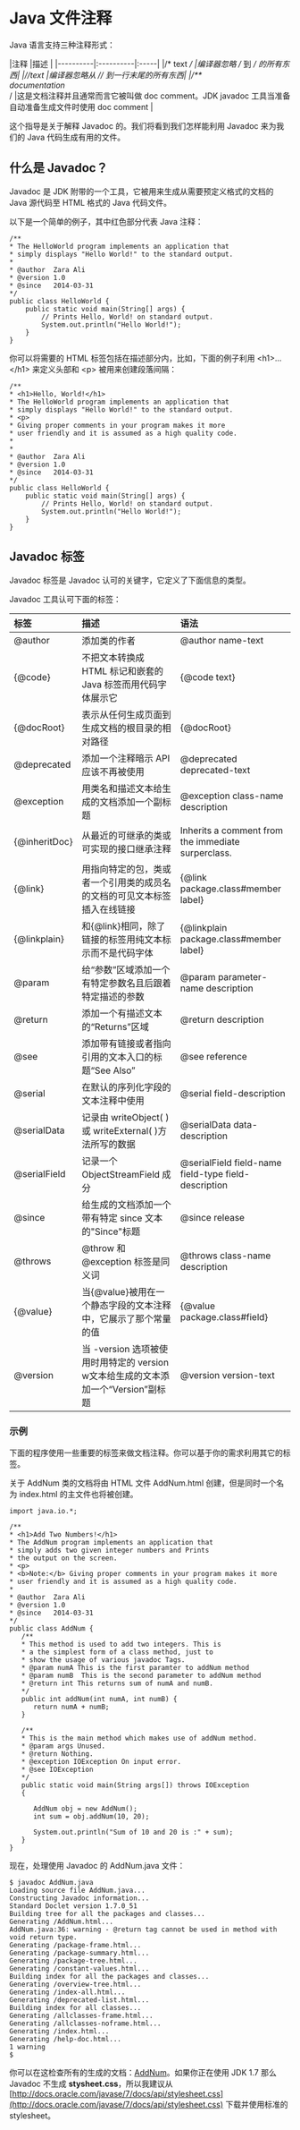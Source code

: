 # Java 文件注释

Java 语言支持三种注释形式：  

|注释      |描述   |
|----------|:----------|:-----|
|/* text */ |编译器忽略 /* 到 */ 的所有东西|
|//text |编译器忽略从 // 到一行末尾的所有东西|
|/\*\*<br>documentation<br>*/ |这是文档注释并且通常而言它被叫做 doc comment。JDK javadoc 工具当准备自动准备生成文件时使用 doc comment |   

这个指导是关于解释 Javadoc 的。我们将看到我们怎样能利用 Javadoc 来为我们的 Java 代码生成有用的文件。  

## 什么是 Javadoc？

Javadoc 是 JDK 附带的一个工具，它被用来生成从需要预定义格式的文档的 Java 源代码至 HTML 格式的 Java 代码文件。  

以下是一个简单的例子，其中红色部分代表 Java 注释：  

```
/**
* The HelloWorld program implements an application that
* simply displays "Hello World!" to the standard output.
*
* @author  Zara Ali
* @version 1.0
* @since   2014-03-31 
*/
public class HelloWorld {
    public static void main(String[] args) {
        // Prints Hello, World! on standard output.
        System.out.println("Hello World!");
    }
}
```

你可以将需要的 HTML 标签包括在描述部分内，比如，下面的例子利用 \<h1\>...\</h1\> 来定义头部和 \<p\> 被用来创建段落间隔：

```
/**
* <h1>Hello, World!</h1>
* The HelloWorld program implements an application that
* simply displays "Hello World!" to the standard output.
* <p>
* Giving proper comments in your program makes it more
* user friendly and it is assumed as a high quality code.
* 
*
* @author  Zara Ali
* @version 1.0
* @since   2014-03-31 
*/
public class HelloWorld {
    public static void main(String[] args) {
        // Prints Hello, World! on standard output.
        System.out.println("Hello World!");
    }
}
```

## Javadoc 标签

Javadoc 标签是 Javadoc 认可的关键字，它定义了下面信息的类型。  

Javadoc 工具认可下面的标签： 

|标签      |描述   |语法   |
|:----------|:----------|:-----|
|@author|添加类的作者|@author name-text|
|{@code}|不把文本转换成 HTML 标记和嵌套的 Java 标签而用代码字体展示它|{@code text}|
|{@docRoot}|表示从任何生成页面到生成文档的根目录的相对路径|{@docRoot}|
|@deprecated|添加一个注释暗示 API 应该不再被使用|@deprecated deprecated-text|
|@exception|用类名和描述文本给生成的文档添加一个副标题 |@exception class-name description|
|{@inheritDoc}|从最近的可继承的类或可实现的接口继承注释 |Inherits a comment from the immediate surperclass.|
|{@link}|用指向特定的包，类或者一个引用类的成员名的文档的可见文本标签插入在线链接|{@link package.class#member label}|
|{@linkplain}|和{@link}相同，除了链接的标签用纯文本标示而不是代码字体|{@linkplain package.class#member label}|
|@param|给“参数”区域添加一个有特定参数名且后跟着特定描述的参数|@param parameter-name description|
|@return|添加一个有描述文本的“Returns”区域|@return description|
|@see|添加带有链接或者指向引用的文本入口的标题“See Also”|@see reference|
|@serial|在默认的序列化字段的文本注释中使用|@serial field-description | include | exclude|
|@serialData|记录由 writeObject( ) 或 writeExternal( )方法所写的数据|@serialData data-description|
|@serialField|记录一个 ObjectStreamField 成分|@serialField field-name field-type field-description|
|@since|给生成的文档添加一个带有特定 since 文本的"Since"标题|@since release|
|@throws|@throw 和 @exception 标签是同义词|@throws class-name description|
|{@value}|当{@value}被用在一个静态字段的文本注释中，它展示了那个常量的值|{@value package.class#field}|
|@version|当 -version 选项被使用时用特定的 version w文本给生成的文本添加一个“Version”副标题|@version version-text|

### 示例

下面的程序使用一些重要的标签来做文档注释。你可以基于你的需求利用其它的标签。  

关于 AddNum 类的文档将由 HTML 文件 AddNum.html 创建，但是同时一个名为 index.html 的主文件也将被创建。 
 
```
import java.io.*;

/**
* <h1>Add Two Numbers!</h1>
* The AddNum program implements an application that
* simply adds two given integer numbers and Prints
* the output on the screen.
* <p>
* <b>Note:</b> Giving proper comments in your program makes it more
* user friendly and it is assumed as a high quality code.
*
* @author  Zara Ali
* @version 1.0
* @since   2014-03-31
*/
public class AddNum {
   /**
   * This method is used to add two integers. This is
   * a the simplest form of a class method, just to
   * show the usage of various javadoc Tags.
   * @param numA This is the first paramter to addNum method
   * @param numB  This is the second parameter to addNum method
   * @return int This returns sum of numA and numB.
   */
   public int addNum(int numA, int numB) {
      return numA + numB;
   }

   /**
   * This is the main method which makes use of addNum method.
   * @param args Unused.
   * @return Nothing.
   * @exception IOException On input error.
   * @see IOException
   */
   public static void main(String args[]) throws IOException
   {

      AddNum obj = new AddNum();
      int sum = obj.addNum(10, 20);

      System.out.println("Sum of 10 and 20 is :" + sum);
   }
}
```

现在，处理使用 Javadoc 的 AddNum.java 文件：

```
$ javadoc AddNum.java
Loading source file AddNum.java...
Constructing Javadoc information...
Standard Doclet version 1.7.0_51
Building tree for all the packages and classes...
Generating /AddNum.html...
AddNum.java:36: warning - @return tag cannot be used in method with void return type.
Generating /package-frame.html...
Generating /package-summary.html...
Generating /package-tree.html...
Generating /constant-values.html...
Building index for all the packages and classes...
Generating /overview-tree.html...
Generating /index-all.html...
Generating /deprecated-list.html...
Building index for all classes...
Generating /allclasses-frame.html...
Generating /allclasses-noframe.html...
Generating /index.html...
Generating /help-doc.html...
1 warning
$
```

你可以在这检查所有的生成的文档：[AddNum](http://www.tutorialspoint.com/java/index.html)。如果你正在使用 JDK 1.7 那么 Javadoc 不生成 **stysheet.css**，所以我建议从 [http://docs.oracle.com/javase/7/docs/api/stylesheet.css](http://docs.oracle.com/javase/7/docs/api/stylesheet.css) 下载并使用标准的 stylesheet。
